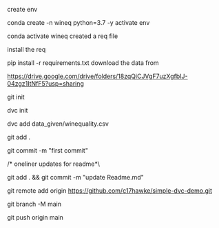 create env

conda create -n wineq python=3.7 -y
activate env

conda activate wineq
created a req file

install the req

pip install -r requirements.txt
download the data from

https://drive.google.com/drive/folders/18zqQiCJVgF7uzXgfbIJ-04zgz1ItNfF5?usp=sharing

git init

dvc init 

dvc add data_given/winequality.csv

git add .

git commit -m "first commit"


/* oneliner updates for readme*\


git add . && git commit -m "update Readme.md"



git remote add origin https://github.com/c17hawke/simple-dvc-demo.git

git branch -M main

git push origin main